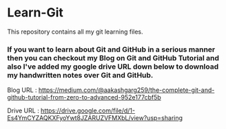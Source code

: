 # Learn-Git
This repository contains all my git learning files.

### If you want to learn about Git and GitHub in a serious manner then you can checkout my Blog on Git and GitHub Tutorial and also I've added my google drive URL down below to download my handwritten notes over Git and GitHub.

Blog URL : https://medium.com/@aakashgarg259/the-complete-git-and-github-tutorial-from-zero-to-advanced-952e177cbf5b

Drive URL : https://drive.google.com/file/d/1-Es4YmCYZAQKXFyoYwt8JZARUZVFMXbL/view?usp=sharing
